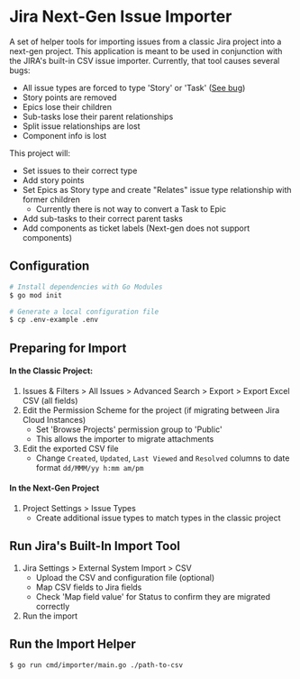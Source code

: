 # Jira Next-Gen Issue Importer

A set of helper tools for importing issues from a classic Jira project into a next-gen project. This application is meant to be used in conjunction with the JIRA's built-in CSV issue importer. Currently, that tool causes several bugs:

+ All issue types are forced to type 'Story' or 'Task' ([See bug](https://jira.atlassian.com/browse/JRACLOUD-72091))
+ Story points are removed
+ Epics lose their children
+ Sub-tasks lose their parent relationships
+ Split issue relationships are lost
+ Component info is lost

This project will:

+ Set issues to their correct type
+ Add story points
+ Set Epics as Story type and create "Relates" issue type relationship with former children
	+ Currently there is not way to convert a Task to Epic
+ Add sub-tasks to their correct parent tasks
+ Add components as ticket labels (Next-gen does not support components)

## Configuration

```sh
# Install dependencies with Go Modules
$ go mod init
```

```sh
# Generate a local configuration file
$ cp .env-example .env
```

## Preparing for Import

#### In the Classic Project:
1. Issues & Filters > All Issues > Advanced Search > Export > Export Excel CSV (all fields)
2. Edit the Permission Scheme for the project (if migrating between Jira Cloud Instances)
	+ Set 'Browse Projects' permission group to 'Public'
	+ This allows the importer to migrate attachments
3. Edit the exported CSV file
	+ Change `Created`, `Updated`, `Last Viewed` and `Resolved` columns to date format `dd/MMM/yy h:mm am/pm`

#### In the Next-Gen Project
1. Project Settings > Issue Types
	+ Create additional issue types to match types in the classic project

## Run Jira's Built-In Import Tool

1. Jira Settings > External System Import > CSV
	+ Upload the CSV and configuration file (optional)
	+ Map CSV fields to Jira fields
	+ Check 'Map field value' for Status to confirm they are migrated correctly
2. Run the import

## Run the Import Helper

```sh
$ go run cmd/importer/main.go ./path-to-csv
```
